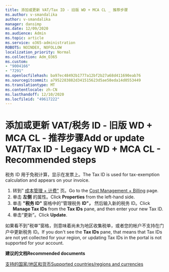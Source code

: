 ```yaml
---
title: 添加或更新 VAT/Tax ID - 旧版 WD + MCA CL _ 推荐步骤
ms.author: v-smandalika
author: v-smandalika
manager: dansimp
ms.date: 12/09/2020
ms.audience: Admin
ms.topic: article
ms.service: o365-administration
ROBOTS: NOINDEX, NOFOLLOW
localization_priority: Normal
ms.collection: Adm_O365
ms.custom:
- "9004166"
- "7291"
ms.openlocfilehash: ba97ec48492b1777a12bf2b27a68d411690eab76
ms.sourcegitcommit: a7952283882d341515623d5ae58eda14d0553449
ms.translationtype: MT
ms.contentlocale: zh-CN
ms.lasthandoff: 12/10/2020
ms.locfileid: "49617222"
---
```

# <a name="add-or-update-vattax-id---legacy-wd--mca-cl---recommended-steps"></a><span data-ttu-id="0b993-102">添加或更新 VAT/税务 ID - 旧版 WD + MCA CL - 推荐步骤</span><span class="sxs-lookup"><span data-stu-id="0b993-102">Add or update VAT/Tax ID - Legacy WD + MCA CL - Recommended steps</span></span>

<span data-ttu-id="0b993-103">税务 ID 用于免税计算，显示在发票上。</span><span class="sxs-lookup"><span data-stu-id="0b993-103">The Tax ID is used for tax-exemption calculation and appears on your invoice.</span></span>

1. <span data-ttu-id="0b993-104">转到" [成本管理 + 计费"](https://ms.portal.azure.com/#blade/Microsoft_Azure_GTM/ModernBillingMenuBlade/Overview) 页。</span><span class="sxs-lookup"><span data-stu-id="0b993-104">Go to the [Cost Management + Billing](https://ms.portal.azure.com/#blade/Microsoft_Azure_GTM/ModernBillingMenuBlade/Overview) page.</span></span> 
2. <span data-ttu-id="0b993-105">单击 **左侧** 的属性。</span><span class="sxs-lookup"><span data-stu-id="0b993-105">Click **Properties** from the left-hand side.</span></span> 
3. <span data-ttu-id="0b993-106">单击 **"税务 ID"** 窗格中的"管理税务 **ID"，** 然后输入新的税务 ID。</span><span class="sxs-lookup"><span data-stu-id="0b993-106">Click **Manage Tax IDs** from the **Tax IDs** pane, and then enter your new Tax ID.</span></span>
4. <span data-ttu-id="0b993-107">单击“更新”。</span><span class="sxs-lookup"><span data-stu-id="0b993-107">Click **Update**.</span></span> 

<span data-ttu-id="0b993-108">如果看不到"税单"窗格，则意味着尚未为地区收集税单，或者您的帐户不支持在门户中更新税务 ID。</span><span class="sxs-lookup"><span data-stu-id="0b993-108">If you don't see the **Tax IDs** pane, that means that Tax IDs are not yet collected for your region, or updating Tax IDs in the portal is not supported for your account.</span></span>

<span data-ttu-id="0b993-109">**建议的文档**</span><span class="sxs-lookup"><span data-stu-id="0b993-109">**Recommended documents**</span></span>

[<span data-ttu-id="0b993-110">支持的国家/地区和货币</span><span class="sxs-lookup"><span data-stu-id="0b993-110">Supported countries/regions and currencies</span></span>](https://azure.microsoft.com/pricing/faq/)

